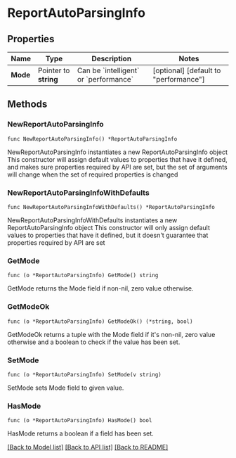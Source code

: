 # ReportAutoParsingInfo

## Properties

Name | Type | Description | Notes
------------ | ------------- | ------------- | -------------
**Mode** | Pointer to **string** | Can be &#x60;intelligent&#x60; or &#x60;performance&#x60; | [optional] [default to "performance"]

## Methods

### NewReportAutoParsingInfo

`func NewReportAutoParsingInfo() *ReportAutoParsingInfo`

NewReportAutoParsingInfo instantiates a new ReportAutoParsingInfo object
This constructor will assign default values to properties that have it defined,
and makes sure properties required by API are set, but the set of arguments
will change when the set of required properties is changed

### NewReportAutoParsingInfoWithDefaults

`func NewReportAutoParsingInfoWithDefaults() *ReportAutoParsingInfo`

NewReportAutoParsingInfoWithDefaults instantiates a new ReportAutoParsingInfo object
This constructor will only assign default values to properties that have it defined,
but it doesn't guarantee that properties required by API are set

### GetMode

`func (o *ReportAutoParsingInfo) GetMode() string`

GetMode returns the Mode field if non-nil, zero value otherwise.

### GetModeOk

`func (o *ReportAutoParsingInfo) GetModeOk() (*string, bool)`

GetModeOk returns a tuple with the Mode field if it's non-nil, zero value otherwise
and a boolean to check if the value has been set.

### SetMode

`func (o *ReportAutoParsingInfo) SetMode(v string)`

SetMode sets Mode field to given value.

### HasMode

`func (o *ReportAutoParsingInfo) HasMode() bool`

HasMode returns a boolean if a field has been set.


[[Back to Model list]](../README.md#documentation-for-models) [[Back to API list]](../README.md#documentation-for-api-endpoints) [[Back to README]](../README.md)



